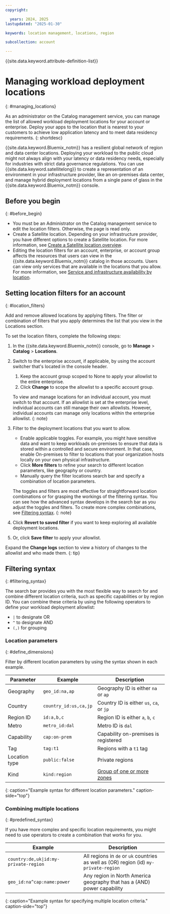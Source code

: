 ```yaml
---
copyright:

  years: 2024, 2025
lastupdated: "2025-01-30"

keywords: location management, locations, region

subcollection: account

---
```


{{site.data.keyword.attribute-definition-list}}

# Managing workload deployment locations
{: #managing_locations}

As an administrator on the Catalog management service, you can manage the list of allowed workload deployment locations for your account or enterprise. Deploy your apps to the location that is nearest to your customers to achieve low application latency and to meet data residency requirements.
{: shortdesc}

{{site.data.keyword.Bluemix_notm}} has a resilient global network of region and data center locations. Deploying your workload to the public cloud might not always align with your latency or data residency needs, especially for industries with strict data governance regulations. You can use {{site.data.keyword.satellitelong}} to create a representation of an environment in your infrastructure provider, like an on-premises data center, and manage hybrid deployment locations from a single pane of glass in the {{site.data.keyword.Bluemix_notm}} console.

## Before you begin
{: #before_begin}

- You must be an Administrator on the Catalog management service to edit the location filters. Otherwise, the page is read only.
- Create a Satellite location. Depending on your infrastructure provider, you have different options to create a Satellite location. For more information, see [Create a Satellite location overview](/docs/satellite?topic=satellite-locations).
- Editing the location filters for an account, enterprise, or account group affects the resources that users can view in the {{site.data.keyword.Bluemix_notm}} catalog in those accounts. Users can view only services that are available in the locations that you allow. For more information, see [Service and infrastructure availability by location](/docs/overview?topic=overview-services_region).

## Setting location filters for an account
{: #location_filters}

Add and remove allowed locations by applying filters. The filter or combination of filters that you apply determines the list that you view in the Locations section.

To set the location filters, complete the following steps:

1. In the {{site.data.keyword.Bluemix_notm}} console, go to **Manage** > **Catalog** > **Locations**.
1. Switch to the enterprise account, if applicable, by using the account switcher that's located in the console header.
   1. Keep the account group scoped to None to apply your allowlist to the entire enterprise.
   1. Click **Change** to scope the allowlist to a specific account group.

   To view and manage locations for an individual account, you must switch to that account. If an allowlist is set at the enterprise level, individual accounts can still manage their own allowlists. However, individual accounts can manage only locations within the enterprise allowlist.
   {: note}

1. Filter to the deployment locations that you want to allow.
   * Enable applicable toggles. For example, you might have sensitive data and want to keep workloads on-premises to ensure that data is stored within a controlled and secure environment. In that case, enable On-premises to filter to locations that your organization hosts locally on your own physical infrastructure.
   * Click **More filters** to refine your search to different location parameters, like geography or country.
   * Manually query the filter locations search bar and specify a combination of location parameters.

   The toggles and filters are most effective for straightforward location combinations or for grasping the workings of the filtering syntax. You can see how the advanced syntax develops in the search bar as you adjust the toggles and filters. To create more complex combinations, see [Filtering syntax](/docs/account?topic=account-managing_locations#filtering_syntax).
   {: note}

1. Click **Revert to saved filter** if you want to keep exploring all available deployment locations.
1. Or, click **Save filter** to apply your allowlist.

Expand the **Change logs** section to view a history of changes to the allowlist and who made them.
{: tip}

## Filtering syntax
{: #filtering_syntax}

The search bar provides you with the most flexible way to search for and combine different location criteria, such as specific capabilities or by region ID. You can combine these criteria by using the following operators to define your workload deployment allowlist:
* `|` to designate OR
* `^` to designate AND
* `(,)` for grouping

### Location parameters
{: #define_dimensions}

Filter by different location parameters by using the syntax shown in each example.

| Parameter                          | Example                          | Description                                    |
|------------------------------------|----------------------------------|------------------------------------------------|
| Geography                          | `geo_id:na,ap`                   | Geography ID is either `na` or `ap`            |
| Country                            | `country_id:us,ca,jp`            | Country ID is either `us`, `ca`, or `jp`       |
| Region ID                          | `id:a,b,c`                       | Region ID is either `a`, `b`, `c`              |
| Metro                              | `metro_id:dal`                   | Metro ID is `dal`                              |
| Capability                         | `cap:on-prem`                    | Capability on-premises is registered               |
| Tag                                | `tag:t1`                         | Regions with a `t1` tag                        |
| Location type                      | `public:false`                   | Private regions                                |
| Kind                               | `kind:region`                    | [Group of one or more zones](/docs/overview?topic=overview-locations#table-mzr)|
{: caption="Example syntax for different location parameters." caption-side="top"}

### Combining multiple locations
{: #predefined_syntax}

If you have more complex and specific location requirements, you might need to use operators to create a combination that works for you.

| Example                  | Description                                                             |
|--------------------------|-------------------------------------------------------------------------|
| `country:de,uk\|id:my-private-region`    | All regions in `de` or `uk` countries as well as (OR) region (id) `my-private-region`|
| `geo_id:na^cap:name:power` | Any region in North America geography that has a (AND) power capability |
{: caption="Example syntax for specifying multiple location criteria." caption-side="top"}
